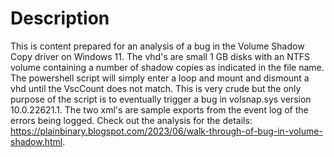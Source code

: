 # Description

This is content prepared for an analysis of a bug in the Volume Shadow Copy driver on Windows 11. The vhd's are small 1 GB disks with an NTFS volume containing a number of shadow copies as indicated in the file name. The powershell script will simply enter a loop and mount and dismount a vhd until the VscCount does not match. This is very crude but the only purpose of the script is to eventually trigger a bug in volsnap.sys version 10.0.22621.1. The two xml's are sample exports from the event log of the errors being logged. Check out the analysis for the details: https://plainbinary.blogspot.com/2023/06/walk-through-of-bug-in-volume-shadow.html.